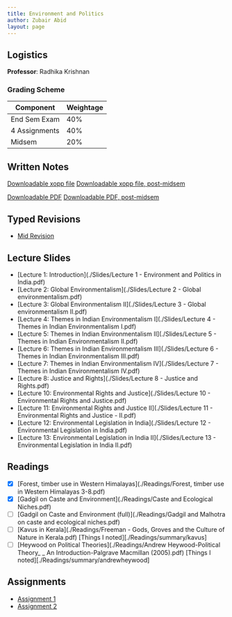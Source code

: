 ```yaml
---
title: Environment and Politics 
author: Zubair Abid
layout: page
---
```


## Logistics

**Professor**: Radhika Krishnan

### Grading Scheme

| Component     | Weightage |
|---------------|-----------|
| End Sem Exam  | 40%       |
| 4 Assignments | 40%       |
| Midsem        | 20%       |


## Written Notes

[Downloadable xopp file](./epnotes.xopp) [Downloadable xopp file, post-midsem](./epnotespostmid.xopp)

[Downloadable PDF](./epnotes.pdf)  [Downloadable PDF, post-midsem](./epnotespostmid.pdf)

## Typed Revisions

- [Mid Revision](midrevision)

## Lecture Slides

- [Lecture 1: Introduction](./Slides/Lecture 1 - Environment and Politics in India.pdf)
- [Lecture 2: Global Environmentalism](./Slides/Lecture 2 - Global environmentalism.pdf)
- [Lecture 3: Global Environmentalism II](./Slides/Lecture 3 - Global environmentalism II.pdf)
- [Lecture 4: Themes in Indian Environmentalism I](./Slides/Lecture 4 - Themes in Indian Environmentalism I.pdf)
- [Lecture 5: Themes in Indian Environmentalism II](./Slides/Lecture 5 - Themes in Indian Environmentalism II.pdf)
- [Lecture 6: Themes in Indian Environmentalism III](./Slides/Lecture 6 - Themes in Indian Environmentalism III.pdf)
- [Lecture 7: Themes in Indian Environmentalism IV](./Slides/Lecture 7 - Themes in Indian Environmentalism IV.pdf)
- [Lecture 8: Justice and Rights](./Slides/Lecture 8 - Justice and Rights.pdf)
- [Lecture 10: Environmental Rights and Justice](./Slides/Lecture 10 - Environmental Rights and Justice.pdf)
- [Lecture 11: Environmental Rights and Justice II](./Slides/Lecture 11 - Environmental Rights and Justice - II.pdf)
- [Lecture 12: Environmental Legislation in India](./Slides/Lecture 12 - Environmental Legislation in India.pdf)
- [Lecture 13: Environmental Legislation in India II](./Slides/Lecture 13 - Environmental Legislation in India II.pdf)

## Readings

- [X] [Forest, timber use in Western Himalayas](./Readings/Forest, timber use in Western Himalayas 3-8.pdf)
- [X] [Gadgil on Caste and Environment](./Readings/Caste and Ecological Niches.pdf)
- [ ] [Gadgil on Caste and Environment (full)](./Readings/Gadgil and Malhotra on caste and ecological niches.pdf)
- [ ] [Kavus in Kerala](./Readings/Freeman - Gods, Groves and the Culture of Nature in Kerala.pdf) [Things I noted][./Readings/summary/kavus]
- [ ] [Heywood on Political Theories](./Readings/Andrew Heywood-Political Theory_ _ An Introduction-Palgrave Macmillan (2005).pdf) [Things I noted][./Readings/summary/andrewheywood] 

## Assignments

- [Assignment 1](./Assignments/1/index)
- [Assignment 2](./Assignments/2/index)
